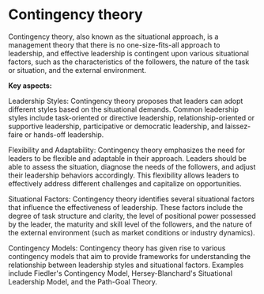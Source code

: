 # Contingency theory

Contingency theory, also known as the situational approach, is a management theory that there is no one-size-fits-all approach to leadership, and effective leadership is contingent upon various situational factors, such as the characteristics of the followers, the nature of the task or situation, and the external environment.

**Key aspects:**

Leadership Styles: Contingency theory proposes that leaders can adopt different styles based on the situational demands. Common leadership styles include task-oriented or directive leadership, relationship-oriented or supportive leadership, participative or democratic leadership, and laissez-faire or hands-off leadership.

Flexibility and Adaptability: Contingency theory emphasizes the need for leaders to be flexible and adaptable in their approach. Leaders should be able to assess the situation, diagnose the needs of the followers, and adjust their leadership behaviors accordingly. This flexibility allows leaders to effectively address different challenges and capitalize on opportunities.

Situational Factors: Contingency theory identifies several situational factors that influence the effectiveness of leadership. These factors include the degree of task structure and clarity, the level of positional power possessed by the leader, the maturity and skill level of the followers, and the nature of the external environment (such as market conditions or industry dynamics).

Contingency Models: Contingency theory has given rise to various contingency models that aim to provide frameworks for understanding the relationship between leadership styles and situational factors. Examples include Fiedler's Contingency Model, Hersey-Blanchard's Situational Leadership Model, and the Path-Goal Theory.
